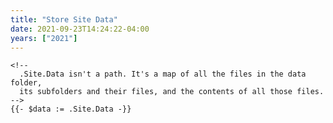 ```yaml
---
title: "Store Site Data"
date: 2021-09-23T14:24:22-04:00
years: ["2021"]
---
```

<!--more-->

```go-html-template
<!--
  .Site.Data isn't a path. It's a map of all the files in the data folder,
  its subfolders and their files, and the contents of all those files.
-->
{{- $data := .Site.Data -}}
```
